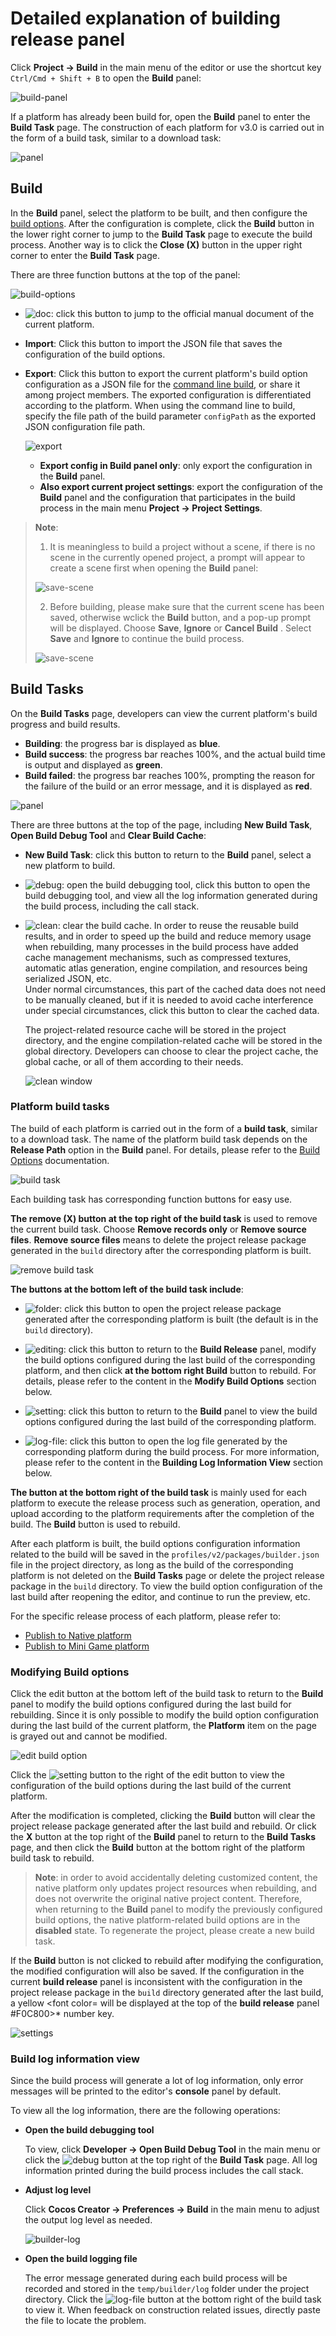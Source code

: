 # Detailed explanation of building release panel

Click **Project -> Build** in the main menu of the editor or use the shortcut key `Ctrl/Cmd + Shift + B` to open the **Build** panel:

![build-panel](./build-panel/build-panel.png)

If a platform has already been build for, open the **Build** panel to enter the **Build Task** page. The construction of each platform for v3.0 is carried out in the form of a build task, similar to a download task:

![panel](./build-panel/panel.png)

## Build

In the **Build** panel, select the platform to be built, and then configure the [build options](build-options.md). After the configuration is complete, click the **Build** button in the lower right corner to jump to the **Build Task** page to execute the build process. Another way is to click the **Close (X)** button in the upper right corner to enter the **Build Task** page.

There are three function buttons at the top of the panel:

![build-options](./build-panel/build-options.png)

- ![doc](./build-panel/doc.png): click this button to jump to the official manual document of the current platform.

- **Import**: Click this button to import the JSON file that saves the configuration of the build options.

- **Export**: Click this button to export the current platform's build option configuration as a JSON file for the [command line build](publish-in-command-line.md), or share it among project members. The exported configuration is differentiated according to the platform. When using the command line to build, specify the file path of the build parameter `configPath` as the exported JSON configuration file path.

    ![export](build-panel/export-options.png)

    - **Export config in Build panel only**: only export the configuration in the **Build** panel.
    - **Also export current project settings**: export the configuration of the **Build** panel and the configuration that participates in the build process in the main menu **Project -> Project Settings**.

> **Note**:
>
> 1. It is meaningless to build a project without a scene, if there is no scene in the currently opened project, a prompt will appear to create a scene first when opening the **Build** panel:
>
> ![save-scene](./build-panel/create-scene-first.png)
>
> 2. Before building, please make sure that the current scene has been saved, otherwise wclick the **Build** button, and a pop-up prompt will be displayed. Choose **Save**, **Ignore** or **Cancel Build** . Select **Save** and **Ignore** to continue the build process.
>
> ![save-scene](./build-panel/save-scene.png)

## Build Tasks

On the **Build Tasks** page, developers can view the current platform's build progress and build results.

- **Building**: the progress bar is displayed as **blue**.
- **Build success**: the progress bar reaches 100%, and the actual build time is output and displayed as **green**.
- **Build failed**: the progress bar reaches 100%, prompting the reason for the failure of the build or an error message, and it is displayed as **red**.

![panel](./build-panel/build-page.png)

There are three buttons at the top of the page, including **New Build Task**, **Open Build Debug Tool** and **Clear Build Cache**:

- **New Build Task**: click this button to return to the **Build** panel, select a new platform to build.

- ![debug](./build-panel/debug.png): open the build debugging tool, click this button to open the build debugging tool, and view all the log information generated during the build process, including the call stack.

- ![clean](./build-panel/clean.png): clear the build cache. In order to reuse the reusable build results, and in order to speed up the build and reduce memory usage when rebuilding, many processes in the build process have added cache management mechanisms, such as compressed textures, automatic atlas generation, engine compilation, and resources being serialized JSON, etc. <br>Under normal circumstances, this part of the cached data does not need to be manually cleaned, but if it is needed to avoid cache interference under special circumstances, click this button to clear the cached data.

  The project-related resource cache will be stored in the project directory, and the engine compilation-related cache will be stored in the global directory. Developers can choose to clear the project cache, the global cache, or all of them according to their needs.

  ![clean window](./build-panel/clean-window.png)

### Platform build tasks

The build of each platform is carried out in the form of a **build task**, similar to a download task. The name of the platform build task depends on the **Release Path** option in the **Build** panel. For details, please refer to the [Build Options](build-options.md) documentation.

![build task](./build-panel/build-task.png)

Each building task has corresponding function buttons for easy use.

**The remove (X) button at the top right of the build task** is used to remove the current build task. Choose **Remove records only** or **Remove source files**. **Remove source files** means to delete the project release package generated in the `build` directory after the corresponding platform is built.

![remove build task](./build-panel/remove-build-task.png)

**The buttons at the bottom left of the build task include**:

- ![folder](./build-panel/folder.png): click this button to open the project release package generated after the corresponding platform is built (the default is in the `build` directory).

- ![editing](./build-panel/editing.png): click this button to return to the **Build Release** panel, modify the build options configured during the last build of the corresponding platform, and then click **at the bottom right Build** button to rebuild. For details, please refer to the content in the **Modify Build Options** section below.

- ![setting](./build-panel/setting.png): click this button to return to the **Build** panel to view the build options configured during the last build of the corresponding platform.

- ![log-file](./build-panel/log-file.png): click this button to open the log file generated by the corresponding platform during the build process. For more information, please refer to the content in the **Building Log Information View** section below.

**The button at the bottom right of the build task** is mainly used for each platform to execute the release process such as generation, operation, and upload according to the platform requirements after the completion of the build. The **Build** button is used to rebuild.

After each platform is built, the build options configuration information related to the build will be saved in the `profiles/v2/packages/builder.json` file in the project directory, as long as the build of the corresponding platform is not deleted on the **Build Tasks** page or delete the project release package in the `build` directory. To view the build option configuration of the last build after reopening the editor, and continue to run the preview, etc.

For the specific release process of each platform, please refer to:

- [Publish to Native platform](native-options.md)
- [Publish to Mini Game platform](publish-mini-game.md)

### Modifying Build options

Click the edit button at the bottom left of the build task to return to the **Build** panel to modify the build options configured during the last build for rebuilding. Since it is only possible to modify the build option configuration during the last build of the current platform, the **Platform** item on the page is grayed out and cannot be modified.

![edit build option](./build-panel/edit-build-option.png)

Click the ![setting](./build-panel/setting.png) button to the right of the edit button to view the configuration of the build options during the last build of the current platform.

After the modification is completed, clicking the **Build** button will clear the project release package generated after the last build and rebuild. Or click the **X** button at the top right of the **Build** panel to return to the **Build Tasks** page, and then click the **Build** button at the bottom right of the platform build task to rebuild.

> **Note**: in order to avoid accidentally deleting customized content, the native platform only updates project resources when rebuilding, and does not overwrite the original native project content. Therefore, when returning to the **Build** panel to modify the previously configured build options, the native platform-related build options are in the **disabled** state. To regenerate the project, please create a new build task.

If the **Build** button is not clicked to rebuild after modifying the configuration, the modified configuration will also be saved. If the configuration in the current **build release** panel is inconsistent with the configuration in the project release package in the `build` directory generated after the last build, a yellow <font color= will be displayed at the top of the **build release** panel #F0C800>*</font> number key.

![settings](build-panel/settings.png)

### Build log information view

Since the build process will generate a lot of log information, only error messages will be printed to the editor's **console** panel by default.

To view all the log information, there are the following operations:

- **Open the build debugging tool**

    To view, click **Developer -> Open Build Debug Tool** in the main menu or click the ![debug](./build-panel/debug.png) button at the top right of the **Build Task** page. All log information printed during the build process includes the call stack.

- **Adjust log level**

    Click **Cocos Creator -> Preferences -> Build** in the main menu to adjust the output log level as needed.

    ![builder-log](./build-panel/build-log.png)

- **Open the build logging file**

    The error message generated during each build process will be recorded and stored in the `temp/builder/log` folder under the project directory. Click the ![log-file](./build-panel/log-file.png) button at the bottom right of the build task to view it. When feedback on construction related issues, directly paste the file to locate the problem.
